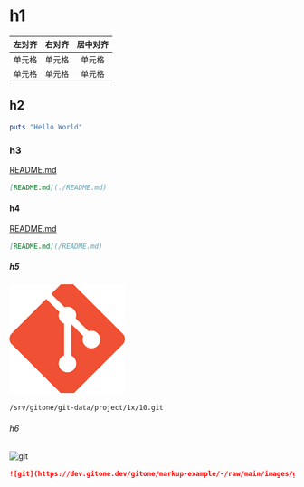 
# h1

| 左对齐 | 右对齐 | 居中对齐 |
| :-----| ----: | :----: |
| 单元格 | 单元格 | 单元格 |
| 单元格 | 单元格 | 单元格 |

## h2

```ruby
puts "Hello World"
```

### h3

[README.md](./README.md)

```markdown
[README.md](./README.md)
```

#### h4

[README.md](/README.md)

```markdown
[README.md](/README.md)
```

##### h5

![git](./images/git.png)

```markdown
/srv/gitone/git-data/project/1x/10.git
```

###### h6

![git](https://dev.gitone.dev/gitone/markup-example/-/raw/main/images/git.png)

```md
![git](https://dev.gitone.dev/gitone/markup-example/-/raw/main/images/git.png)
```
